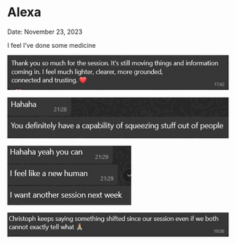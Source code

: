 # Alexa

Date: November 23, 2023

I feel I’ve done some medicine

![Screenshot 2023-11-27 144420.png](Alexa%2098c3dfabc2ed4c2ab9f37831ab7cb4d5/Screenshot_2023-11-27_144420.png)

![Screenshot 2023-11-27 144344.png](Alexa%2098c3dfabc2ed4c2ab9f37831ab7cb4d5/Screenshot_2023-11-27_144344.png)

![Screenshot 2023-11-27 144335.png](Alexa%2098c3dfabc2ed4c2ab9f37831ab7cb4d5/Screenshot_2023-11-27_144335.png)

![Screenshot 2023-11-27 193731.png](Alexa%2098c3dfabc2ed4c2ab9f37831ab7cb4d5/Screenshot_2023-11-27_193731.png)